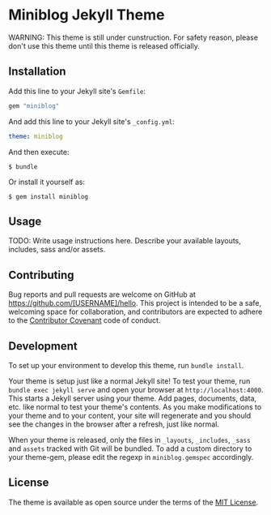 # Miniblog Jekyll Theme
WARNING: This theme is still under cunstruction. For safety reason, please don't use this theme until this theme is released officially.


## Installation

Add this line to your Jekyll site's `Gemfile`:

```ruby
gem "miniblog"
```

And add this line to your Jekyll site's `_config.yml`:

```yaml
theme: miniblog
```

And then execute:

    $ bundle

Or install it yourself as:

    $ gem install miniblog

## Usage

TODO: Write usage instructions here. Describe your available layouts, includes, sass and/or assets.

## Contributing

Bug reports and pull requests are welcome on GitHub at https://github.com/[USERNAME]/hello. This project is intended to be a safe, welcoming space for collaboration, and contributors are expected to adhere to the [Contributor Covenant](http://contributor-covenant.org) code of conduct.

## Development

To set up your environment to develop this theme, run `bundle install`.

Your theme is setup just like a normal Jekyll site! To test your theme, run `bundle exec jekyll serve` and open your browser at `http://localhost:4000`. This starts a Jekyll server using your theme. Add pages, documents, data, etc. like normal to test your theme's contents. As you make modifications to your theme and to your content, your site will regenerate and you should see the changes in the browser after a refresh, just like normal.

When your theme is released, only the files in `_layouts`, `_includes`, `_sass` and `assets` tracked with Git will be bundled.
To add a custom directory to your theme-gem, please edit the regexp in `miniblog.gemspec` accordingly.

## License

The theme is available as open source under the terms of the [MIT License](https://opensource.org/licenses/MIT).